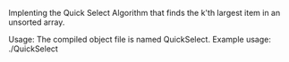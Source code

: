 Implenting the Quick Select Algorithm that finds the k'th largest item in an unsorted array.

Usage:
The compiled object file is named QuickSelect. Example usage:
	./QuickSelect 